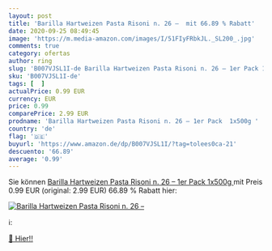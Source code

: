```yaml
---
layout: post
title: 'Barilla Hartweizen Pasta Risoni n. 26 –  mit 66.89 % Rabatt'
date: 2020-09-25 08:49:45
image: 'https://m.media-amazon.com/images/I/51FIyFRbkJL._SL200_.jpg'
comments: true
category: ofertas
author: ring
slug: 'B007VJSL1I-de Barilla Hartweizen Pasta Risoni n. 26 – 1er Pack 1x500g'
sku: 'B007VJSL1I-de'
tags: [  ]
actualPrice: 0.99 EUR
currency: EUR
price: 0.99
comparePrice: 2.99 EUR
prodname: 'Barilla Hartweizen Pasta Risoni n. 26 – 1er Pack  1x500g '
country: 'de'
flag: '🇩🇪'
buyurl: 'https://www.amazon.de/dp/B007VJSL1I/?tag=tolees0ca-21'
descuento: '66.89'
average: '0.99'
---
```


Sie können [Barilla Hartweizen Pasta Risoni n. 26 – 1er Pack  1x500g ](https://www.amazon.de/dp/B007VJSL1I/?tag=tolees0ca-21) mit Preis 0.99 EUR (original: 2.99 EUR) 66.89 % Rabatt hier:

[![Barilla Hartweizen Pasta Risoni n. 26 – ](https://m.media-amazon.com/images/I/51FIyFRbkJL._SL200_.jpg)](https://www.amazon.de/dp/B007VJSL1I/?tag=tolees0ca-21)

ℹ️:


[🛒 Hier!!](https://www.amazon.de/dp/B007VJSL1I/?tag=tolees0ca-21)
